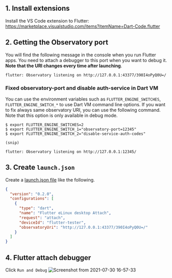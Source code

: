 ## 1. Install extensions
Install the VS Code extension to Flutter:
https://marketplace.visualstudio.com/items?itemName=Dart-Code.flutter

## 2. Getting the Observatory port
You will find the following message in the console when you run Flutter apps. You need to attach a debugger to this port when you want to debug it. **Note that the URI changes every time after launching**.

```Shell
flutter: Observatory listening on http://127.0.0.1:43377/390I4oPyQ0U=/
```

### Fixed observatory-port and disable auth-service in Dart VM
You can use the environment variables such as `FLUTTER_ENGINE_SWITCHES`, `FLUTTER_ENGINE_SWITCH_*` to use Dart VM command line options. If you want to fix always same observatory URI, you can use the following command. Note that this option is only available in debug mode.

```Shell
$ export FLUTTER_ENGINE_SWITCHES=2
$ export FLUTTER_ENGINE_SWITCH_1="observatory-port=12345"
$ export FLUTTER_ENGINE_SWITCH_2="disable-service-auth-codes"

(snip)

flutter: Observatory listening on http://127.0.0.1:12345/
```

## 3. Create `launch.json`
Create a [launch.json file](https://code.visualstudio.com/docs/editor/debugging#_launch-configurations) like the following.

```Json
{
  "version": "0.2.0",
  "configurations": [
    {
      "type": "dart",
      "name": "Flutter eLinux desktop Attach",
      "request": "attach",
      "deviceId": "flutter-tester",
      "observatoryUri": "http://127.0.0.1:43377/390I4oPyQ0U=/"
    }
  ]
}
```

## 4. Flutter attach debugger
Click `Run and Debug`
![Screenshot from 2021-07-30 16-57-33](https://user-images.githubusercontent.com/62131389/127621220-995ad1bc-4d28-4b9f-975f-be5513259374.png)
